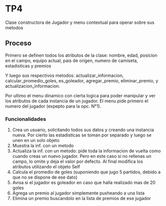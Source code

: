 # TP4

Clase constructora de Jugador y menu contextual para operar sobre sus metodos

## Proceso

Primero se definen todos los atributos de la clase: nombre, edad, posicion en el
campo, equipo actual, pais de origen, numero de camiseta, estadisticas y premios

Y luego sus respectivos metodos: actualizar_informacion, calcular_promedio_goles, es_goleador, agregar_premio, eliminar_premio, y actualizacion_informacion.

Por ultimo el menu dinamico con cierta logica para poder manipular y ver los atributos de cada instancia de un jugador.
El menu pide primero el numero del jugador (expepto para la opc. N°1).

### Funcionalidades
1) Crea un usuario, solicitando todos sus datos y creando una instancia nueva. Por cierto las estadisticas se toman por separado y luego se unen en un solo objeto
2) Muestra la inf. con un metodo
3) Actualiza la inf. con un metodo: pide toda la informacion de vuelta como cuando creas un nuevo jugador. Pero en este caso si no rellenas un campo, lo omite y deja el valor por defecto. Al final modifica los atributos utilizando el objeto Self
4) Calcula el promedio de goles (suponiendo que jugo 5 partidos, debido a que no se dispone de ese dato)
5) Avisa si el jugador es goleador en caso que halla realizado mas de 20 goles
6) Agrega un premio al jugador simplemente pusheando a una lista
7) Elimina un premio buscandolo en la lista de premios de ese jugador
